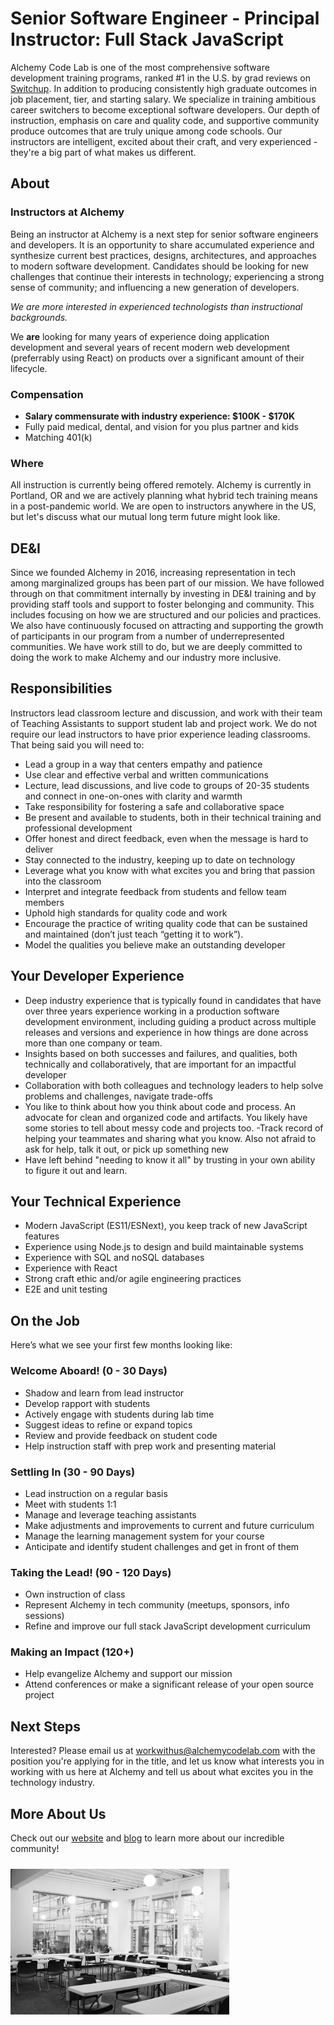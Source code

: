 # Senior Software Engineer - Principal Instructor: Full Stack JavaScript

Alchemy Code Lab is one of the most comprehensive software development training programs, ranked #1 in the U.S. by grad reviews on [Switchup](https://www.switchup.org/bootcamps/alchemy-code-lab). In addition to producing consistently high graduate outcomes in job placement, tier, and starting salary. We specialize in training ambitious career switchers to become exceptional software developers. Our depth of instruction, emphasis on care and quality code, and supportive community produce outcomes that are truly unique among code schools. Our instructors are intelligent, excited about their craft, and very experienced - they're a big part of what makes us different.

## About

### Instructors at Alchemy

Being an instructor at Alchemy is a next step for senior software engineers and developers. It is an opportunity to share accumulated experience and synthesize current best practices, designs, architectures, and approaches to modern software development. Candidates should be looking for new challenges that continue their interests in technology; experiencing a strong sense of community; and influencing a new generation of developers.

_We are more interested in experienced technologists than instructional backgrounds._

We **are** looking for many years of experience doing application development and several years of recent modern web development (preferrably using React) on products over a significant amount of their lifecycle.

### Compensation

* **Salary commensurate with industry experience: $100K - $170K**
* Fully paid medical, dental, and vision for you plus partner and kids
* Matching 401(k)

### Where

All instruction is currently being offered remotely. Alchemy is currently in Portland, OR and we are actively planning what hybrid tech training means in a post-pandemic world. We are open to instructors anywhere in the US, but let's discuss what our mutual long term future might look like.

## DE&I 

Since we founded Alchemy in 2016, increasing representation in tech among marginalized groups has been part of our mission. We have followed through on that commitment internally by investing in DE&I training and by providing staff tools and support to foster belonging and community. This includes focusing on how we are structured and our policies and practices. We also have continuously focused on attracting and supporting the growth of participants in our program from a number of underrepresented communities. We have work still to do, but we are deeply committed to doing the work to make Alchemy and our industry more inclusive.

## Responsibilities

Instructors lead classroom lecture and discussion, and work with their team of Teaching Assistants to support student lab and project work. We do not require our lead instructors to have prior experience leading classrooms. That being said you will need to: 

- Lead a group in a way that centers empathy and patience
- Use clear and effective verbal and written communications
- Lecture, lead discussions, and live code to groups of 20-35 students and connect in one-on-ones with clarity and warmth
- Take responsibility for fostering a safe and collaborative space 
- Be present and available to students, both in their technical training and professional development
- Offer honest and direct feedback, even when the message is hard to deliver
- Stay connected to the industry, keeping up to date on technology
- Leverage what you know with what excites you and bring that passion into the classroom
- Interpret and integrate feedback from students and fellow team members
- Uphold high standards for quality code and work
- Encourage the practice of writing quality code that can be sustained and maintained (don’t just teach “getting it to work”). 
- Model the qualities you believe make an outstanding developer

## Your Developer Experience

- Deep industry experience that is typically found in candidates that have over three years experience working in a production software development environment, including guiding a product across multiple releases and versions and experience in how things are done across more than one company or team.
- Insights based on both successes and failures, and qualities, both technically and collaboratively, that are important for an impactful developer 
- Collaboration with both  colleagues and technology leaders to help solve problems and challenges, navigate trade-offs
- You like to think about how you think about code and process. An advocate for clean and organized code and artifacts. You likely have some stories to tell about messy code and projects too.
-Track record of helping your teammates and sharing what you know. Also not afraid to ask for help, talk it out, or pick up something new
- Have left behind "needing to know it all" by trusting in your own ability to figure it out and learn. 

## Your Technical Experience

- Modern JavaScript (ES11/ESNext), you keep track of new JavaScript features
- Experience using Node.js to design and build maintainable systems
- Experience with SQL and noSQL databases
- Experience with React
- Strong craft ethic and/or agile engineering practices
- E2E and unit testing

## On the Job

Here’s what we see your first few months looking like:

### Welcome Aboard! (0 - 30 Days)

- Shadow and learn from lead instructor
- Develop rapport with students
- Actively engage with students during lab time
- Suggest ideas to refine or expand topics
- Review and provide feedback on student code
- Help instruction staff with prep work and presenting material

### Settling In (30 - 90 Days)

- Lead instruction on a regular basis
- Meet with students 1:1
- Manage and leverage teaching assistants
- Make adjustments and improvements to current and future curriculum
- Manage the learning management system for your course
- Anticipate and identify student challenges and get in front of them

### Taking the Lead! (90 - 120 Days)

- Own instruction of class
- Represent Alchemy in tech community (meetups, sponsors, info sessions)
- Refine and improve our full stack JavaScript development curriculum

### Making an Impact (120+)

- Help evangelize Alchemy and support our mission
- Attend conferences or make a significant release of your open source project

## Next Steps

Interested? Please email us at workwithus@alchemycodelab.com with the position you're applying for in the title, and let us know what interests you in working with us here at Alchemy and tell us about what excites you in the technology industry.

## More About Us

Check out our [website](https://alchemycodelab.com) and [blog](https://alchemycodelab.com/blog) to learn more about our incredible community!

<img alt="Alchemy classroom" style="margin: 10px 0; max-width: 350px;" src="./classroom-bw.jpg">
